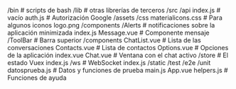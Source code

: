 /bin  # scripts de bash
/lib  # otras librerías de terceros
/src
  /api
    index.js  # vacío
    auth.js   # Autorización Google
  /assets
    /css
      materialicons.css   # Para algunos iconos
    logo.png
  /components
    /Alerts   # notificaciones sobre la aplicación minimizada
      index.js
      Message.vue   # Componente mensaje
    /ToolBar    # Barra superior
      /components
	      ChatList.vue   # Lista de las conversaciones
	      Contacts.vue   # Lista de contactos
	      Options.vue    # Opciones de la aplicación
      index.vue
    Chat.vue    # Ventana con el chat activo
  /store    # El estado Vuex
    index.js
  /ws   # WebSocket
    index.js
  /static
  /test
    /e2e
    /unit
    datosprueba.js    # Datos y funciones de prueba
main.js
App.vue
helpers.js    # Funciones de ayuda
